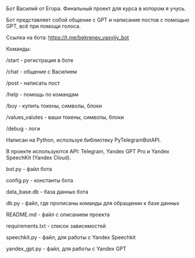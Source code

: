 Бот Василий от Егора. Финальный проект для курса в котором я учусь.

Бот представляет собой общение с GPT и написание постов с помощью GPT, всё при помощи голоса.

Ссылка на бота: https://t.me/bekrenev_vasyliy_bot

Команды:

/start - регистрация в боте

/chat - общение с Василием

/post - написать пост

/help - помощь по командам

/buy - купить токены, символы, блоки

/values_valutes - ваши токены, символы, блоки

/debug - логи

Написан на Python, используя библиотеку PyTelegramBotAPI.

В проекте используются API: Telegram, Yandex GPT Pro и Yandex SpeechKit (Yandex Cloud).

bot.py - файл бота

config.py - константы бота

data_base.db - база данных бота

db.py - файл, где прописаны команды для обращении к базе данных

README.md - файл с описанием проекта

requirements.txt - список зависимостей

speechkit.py - файл, для работы с Yandex Speechkit

yandex_gpt.py - файл, для работы с Yandex GPT
